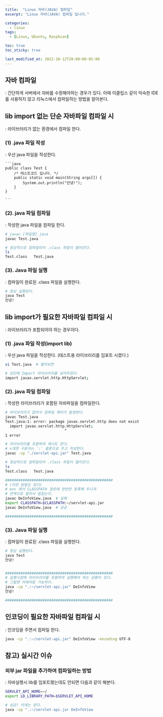 ```yaml
---
title:  "Linux 자바(JAVA) 컴파일"
excerpt: "Linux 자바(JAVA) 컴파일 입니다."

categories:
  - linux
tags:
  - [Linux, Ubuntu, Raspbian]

toc: true
toc_sticky: true

last_modified_at: 2022-10-12T20:00:00-05:00
---
```


## 자바 컴파일
  : 간단하게 서버에서 자바를 수정해야하는 경우가 있다. 이때 이클립스 같이 익숙한 IDE 를 사용하지 않고 리눅스에서 컴파일하는 방법을 알아본다.

## lib import 없는 단순 자바파일 컴파일 시
  : 라이브러리가 없는 환경에서 컴파일 한다.

### (1) .java 파일 작성
: 우선 java 파일을 작성한다.

    ```java
    public class Test {
        /* 테스트코드 입니다. */
        public static void main(String args[]) {
            System.out.println("안녕!");
        }
    }

    ```

### (2). java 파일 컴파일
  : 작성한 java 파일을 컴파일 한다.

```bash
# javac [파일명].java
javac Test.java

# 정상적으로 컴파일되어 .class 파일이 떨어진다.
ls
Test.class   Test.java

```

### (3). Java 파일 실행 
  : 컴파일이 완료된 .class 파일을 실행한다.

```bash
# 정상 실행된다.
java Test
안녕!

```


## lib import가 필요한 자바파일 컴파일 시
  : 라이브러리가 포함되어야 하는 경우이다.

### (1) .java 파일 작성(import lib)
: 우선 java 파일을 작성한다. (테스트용 라이브러리를 임포트 시켰다.)

```bash
vi Test.java  # 열어보면

# 상단에 Import 라이브러리를 넣어주었다.
import javax.servlet.http.HttpServlet;

```

### (2). java 파일 컴파일
  : 작성한 라이브러리가 포함된 자바파일을 컴파일한다.

```bash
# 라이브러리가 없어서 컴파일 에러가 발생한다.
javac Test.java
Test.java:1: error: package javax.servlet.http does not exist
  import javax.servlet.http.HttpServlet;
                           ^
1 error

```
  
```bash
# 라이브러리를 포함하여 재시도 한다.
# n개면 구분자는 ':' 콜론으로 주고 작성한다.
javac -cp "./servlet-api.jar" Test.java

# 정상적으로 컴파일되어 .class 파일이 떨어진다.
ls
Test.class   Test.java

#################################################
# (이런 방법도 있다)
# env 에서 CLASSPATH 경로에 한번만 등록해 두니까
# 전역으로 알아서 잘잡는다.
javac DeInfoView.java  # 실패
export CLASSPATH=$CLASSPATH:~/servlet-api.jar
javac DeInfoView.java  # 성공

#################################################

```

### (3). Java 파일 실행 
  : 컴파일이 완료된 .class 파일을 실행한다.

```bash
# 정상 실행된다.
java Test
안녕!


#################################################
# 실행시점에 라이브러리를 포함하여 실행해야 하는 상황이 있다.
# 그럴땐 아래처럼 가능하다.
java -cp ".:~/servlet-api.jar" DeInfoView
안녕!

#################################################

```


## 인코딩이 필요한 자바파일 컴파일 시
  : 인코딩을 주면서 컴파일 한다.

```bash
java -cp ".:~/servlet-api.jar" DeInfoView -encoding UTF-8

```

## 참고) 실시간 이슈
### 외부 jar 파일을 추가하여 컴파일하는 방법
  : 자바실행시 lib를 임포트했는데도 안되면 다음과 같이 해본다.

```bash
SERVLET_API_HOME=~/
export LD_LIBRARY_PATH=$SERVLET_API_HOME

# 성공! 이제는 된다.
java -cp ".:~/servlet-api.jar DeInfoView

```

